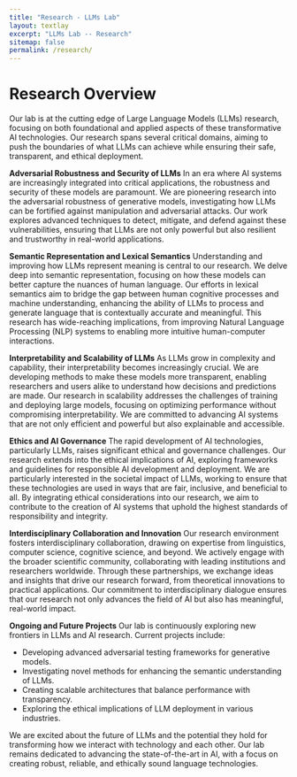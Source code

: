 ```yaml
---
title: "Research - LLMs Lab"
layout: textlay
excerpt: "LLMs Lab -- Research"
sitemap: false
permalink: /research/
---
```


# Research Overview

Our lab is at the cutting edge of Large Language Models (LLMs) research, focusing on both foundational and applied aspects of these transformative AI technologies. Our research spans several critical domains, aiming to push the boundaries of what LLMs can achieve while ensuring their safe, transparent, and ethical deployment.

**Adversarial Robustness and Security of LLMs** In an era where AI systems are increasingly integrated into critical applications, the robustness and security of these models are paramount. We are pioneering research into the adversarial robustness of generative models, investigating how LLMs can be fortified against manipulation and adversarial attacks. Our work explores advanced techniques to detect, mitigate, and defend against these vulnerabilities, ensuring that LLMs are not only powerful but also resilient and trustworthy in real-world applications.

**Semantic Representation and Lexical Semantics** Understanding and improving how LLMs represent meaning is central to our research. We delve deep into semantic representation, focusing on how these models can better capture the nuances of human language. Our efforts in lexical semantics aim to bridge the gap between human cognitive processes and machine understanding, enhancing the ability of LLMs to process and generate language that is contextually accurate and meaningful. This research has wide-reaching implications, from improving Natural Language Processing (NLP) systems to enabling more intuitive human-computer interactions.

**Interpretability and Scalability of LLMs** As LLMs grow in complexity and capability, their interpretability becomes increasingly crucial. We are developing methods to make these models more transparent, enabling researchers and users alike to understand how decisions and predictions are made. Our research in scalability addresses the challenges of training and deploying large models, focusing on optimizing performance without compromising interpretability. We are committed to advancing AI systems that are not only efficient and powerful but also explainable and accessible.

**Ethics and AI Governance** The rapid development of AI technologies, particularly LLMs, raises significant ethical and governance challenges. Our research extends into the ethical implications of AI, exploring frameworks and guidelines for responsible AI development and deployment. We are particularly interested in the societal impact of LLMs, working to ensure that these technologies are used in ways that are fair, inclusive, and beneficial to all. By integrating ethical considerations into our research, we aim to contribute to the creation of AI systems that uphold the highest standards of responsibility and integrity.

**Interdisciplinary Collaboration and Innovation** Our research environment fosters interdisciplinary collaboration, drawing on expertise from linguistics, computer science, cognitive science, and beyond. We actively engage with the broader scientific community, collaborating with leading institutions and researchers worldwide. Through these partnerships, we exchange ideas and insights that drive our research forward, from theoretical innovations to practical applications. Our commitment to interdisciplinary dialogue ensures that our research not only advances the field of AI but also has meaningful, real-world impact.

**Ongoing and Future Projects** Our lab is continuously exploring new frontiers in LLMs and AI research. Current projects include:
- Developing advanced adversarial testing frameworks for generative models.
- Investigating novel methods for enhancing the semantic understanding of LLMs.
- Creating scalable architectures that balance performance with transparency.
- Exploring the ethical implications of LLM deployment in various industries.

We are excited about the future of LLMs and the potential they hold for transforming how we interact with technology and each other. Our lab remains dedicated to advancing the state-of-the-art in AI, with a focus on creating robust, reliable, and ethically sound language technologies.